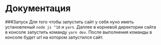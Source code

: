 # Документация
###Запуск
Для того чтобы запустить сайт у себя нуно иметь установленый `node js ^10` и `yarn`. Даллее в корневой директории сайта в консоле запустить команду `yarn dev`. После выполнения команды в консоле будет url на котором запустился сайт.
